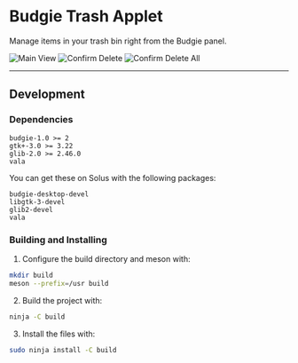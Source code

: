 # Budgie Trash Applet
Manage items in your trash bin right from the Budgie panel.

![Main View](https://i.imgur.com/vEH0ZASm.png) ![Confirm Delete](https://i.imgur.com/fSFhYMZm.png) ![Confirm Delete All](https://i.imgur.com/ZlmmJwnm.png)

---

## Development

### Dependencies
```
budgie-1.0 >= 2
gtk+-3.0 >= 3.22
glib-2.0 >= 2.46.0
vala
```
You can get these on Solus with the following packages:
```
budgie-desktop-devel
libgtk-3-devel
glib2-devel
vala
```

### Building and Installing
1. Configure the build directory and meson with:
```bash
mkdir build
meson --prefix=/usr build
```

2. Build the project with:
```bash
ninja -C build
```

3. Install the files with:
```bash
sudo ninja install -C build
```
